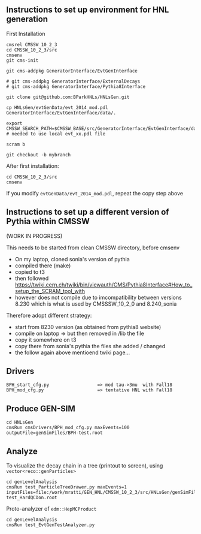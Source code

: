 ## Instructions to set up environment for HNL generation

First Installation
```
cmsrel CMSSW_10_2_3
cd CMSSW_10_2_3/src
cmsenv
git cms-init

git cms-addpkg GeneratorInterface/EvtGenInterface

# git cms-addpkg GeneratorInterface/ExternalDecays
# git cms-addpkg GeneratorInterface/Pythia8Interface

git clone git@github.com:BParkHNLs/HNLsGen.git

cp HNLsGen/evtGenData/evt_2014_mod.pdl GeneratorInterface/EvtGenInterface/data/.

export CMSSW_SEARCH_PATH=$CMSSW_BASE/src/GeneratorInterface/EvtGenInterface/data/:$CMSSW_SEARCH_PATH  # needed to use local evt_xx.pdl file

scram b

git checkout -b mybranch

```

After first installation:
```
cd CMSSW_10_2_3/src
cmsenv
```
If you modify ```evtGenData/evt_2014_mod.pdl```, repeat the copy step above

## Instructions to set up a different version of Pythia within CMSSW
(WORK IN PROGRESS)

This needs to be started from clean CMSSW directory, before cmsenv

* On my laptop, cloned sonia's version of pythia
* compiled there (make)
* copied to t3
* then followed https://twiki.cern.ch/twiki/bin/viewauth/CMS/Pythia8Interface#How_to_setup_the_SCRAM_tool_with 
* however does not compile due to imcompatibility between versions 8.230 which is what is used by CMSSSW_10_2_0 and 8.240_sonia 

Therefore adopt different strategy:
* start from 8230 version (as obtained from pythia8 website)
* compile on laptop => but then removed in /lib the file
* copy it somewhere on t3
* copy there from sonia's pythia the files she added / changed
* the follow again above mentioend twiki page...



## Drivers 
```
BPH_start_cfg.py                  => mod tau->3mu  with Fall18 
BPH_mod_cfg.py                    => tentative HNL with Fall18
```

## Produce GEN-SIM
```
cd HNLsGen 
cmsRun cmsDrivers/BPH_mod_cfg.py maxEvents=100 outputFile=genSimFiles/BPH-test.root
```

## Analyze
To visualize the decay chain in a tree (printout to screen), using ```vector<reco::genParticles>```
```
cd genLevelAnalysis
cmsRun test_ParticleTreeDrawer.py maxEvents=1 inputFiles=file:/work/mratti/GEN_HNL/CMSSW_10_2_3/src/HNLsGen/genSimFiles/BPH-test_HardQCDon.root
```

Proto-analyzer of ```edm::HepMCProduct```
```
cd genLevelAnalysis
cmsRun test_EvtGenTestAnalyzer.py
```

